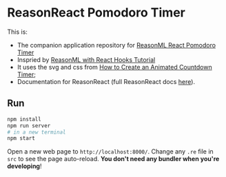 # ReasonReact Pomodoro Timer

This is:

- The companion application repository for [ReasonML React Pomodoro Timer](https://youtu.be/8ftCqZ2-7cQ)
- Inspried by [ReasonML with React Hooks Tutorial](https://dev.to/iwilsonq/reasonml-with-react-hooks-tutorial-building-a-pomodoro-timer-57h0)
- It uses the svg and css from [How to Create an Animated Countdown Timer](https://css-tricks.com/how-to-create-an-animated-countdown-timer-with-html-css-and-javascript/);
- Documentation for ReasonReact (full ReasonReact docs [here](https://reasonml.github.io/reason-react/)).

## Run

```sh
npm install
npm run server
# in a new terminal
npm start
```

Open a new web page to `http://localhost:8000/`. Change any `.re` file in `src` to see the page auto-reload. **You don't need any bundler when you're developing**!
